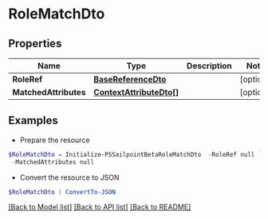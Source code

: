 # RoleMatchDto
## Properties

Name | Type | Description | Notes
------------ | ------------- | ------------- | -------------
**RoleRef** | [**BaseReferenceDto**](BaseReferenceDto.md) |  | [optional] 
**MatchedAttributes** | [**ContextAttributeDto[]**](ContextAttributeDto.md) |  | [optional] 

## Examples

- Prepare the resource
```powershell
$RoleMatchDto = Initialize-PSSailpointBetaRoleMatchDto  -RoleRef null `
 -MatchedAttributes null
```

- Convert the resource to JSON
```powershell
$RoleMatchDto | ConvertTo-JSON
```

[[Back to Model list]](../README.md#documentation-for-models) [[Back to API list]](../README.md#documentation-for-api-endpoints) [[Back to README]](../README.md)

